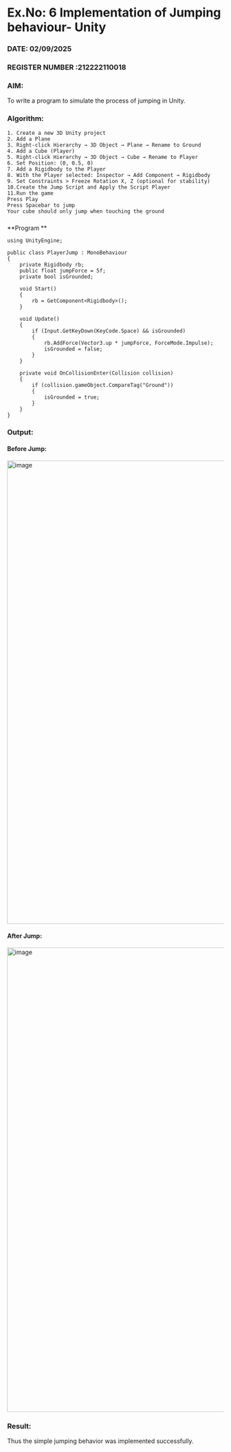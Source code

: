 # Ex.No: 6  Implementation of Jumping  behaviour- Unity
### DATE: 02/09/2025                                                                           
### REGISTER NUMBER :212222110018
### AIM: 
To write a program to simulate the process of jumping in Unity.
### Algorithm:
```
1. Create a new 3D Unity project
2. Add a Plane
3. Right-click Hierarchy → 3D Object → Plane → Rename to Ground
4. Add a Cube (Player)
5. Right-click Hierarchy → 3D Object → Cube → Rename to Player
6. Set Position: (0, 0.5, 0)
7. Add a Rigidbody to the Player
8. With the Player selected: Inspector → Add Component → Rigidbody
9. Set Constraints > Freeze Rotation X, Z (optional for stability)
10.Create the Jump Script and Apply the Script Player
11.Run the game
Press Play
Press Spacebar to jump
Your cube should only jump when touching the ground
```
###
**Program **
```
using UnityEngine;

public class PlayerJump : MonoBehaviour
{
    private Rigidbody rb;
    public float jumpForce = 5f;
    private bool isGrounded;

    void Start()
    {
        rb = GetComponent<Rigidbody>();
    }

    void Update()
    {
        if (Input.GetKeyDown(KeyCode.Space) && isGrounded)
        {
            rb.AddForce(Vector3.up * jumpForce, ForceMode.Impulse);
            isGrounded = false;
        }
    }

    private void OnCollisionEnter(Collision collision)
    {
        if (collision.gameObject.CompareTag("Ground"))
        {
            isGrounded = true;
        }
    }
}
```
### Output:

#### Before Jump:
<img width="1916" height="1077" alt="image" src="https://github.com/user-attachments/assets/2bc4d320-66e1-44f0-b506-d7a09647c146" />

#### After Jump:
<img width="1919" height="1079" alt="image" src="https://github.com/user-attachments/assets/67ac4f6b-5452-454c-8432-2f74fd4a0eb5" />







### Result:
Thus the simple jumping behavior was implemented successfully.
